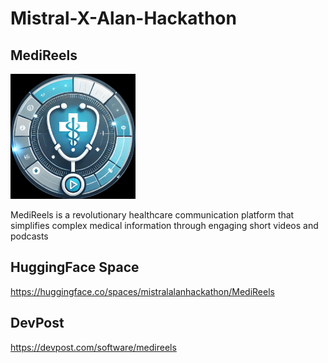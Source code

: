 # Mistral-X-Alan-Hackathon


## MediReels
<img src="./frontend/logo.jpg" alt="Logo" width="200" height="200">

MediReels is a revolutionary healthcare communication platform that simplifies complex medical information through engaging short videos and podcasts


## HuggingFace Space

https://huggingface.co/spaces/mistralalanhackathon/MediReels

## DevPost

https://devpost.com/software/medireels


